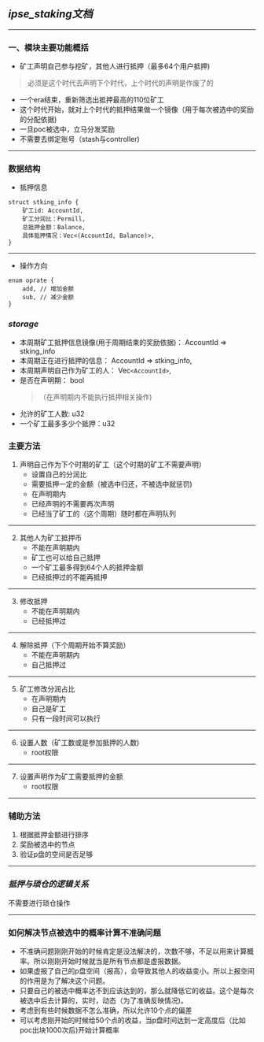 ## ***ipse_staking文档***
***
### 一、模块主要功能概括
* 矿工声明自己参与挖矿，其他人进行抵押（最多64个用户抵押)
> 必须是这个时代去声明下个时代，上个时代的声明是作废了的
* 一个era结束，重新筛选出抵押最高的110位矿工
* 这个时代开始，就对上个时代的抵押结果做一个镜像（用于每次被选中的奖励的分配依据)
* 一旦poc被选中，立马分发奖励
* 不需要去绑定账号（stash与controller)
***
### 数据结构
* 抵押信息
```
struct stking_info {
    矿工id: AccountId,
    矿工分润比：Permill,
    总抵押金额：Balance,
    具体抵押情况：Vec<(AccountId, Balance)>,
}
```
***
* 操作方向
```
enum oprate {
    add, // 增加金额
    sub, // 减少金额
}
```
### ***storage***
* 本周期矿工抵押信息镜像(用于周期结束的奖励依据)： AccountId => stking_info
* 本周期正在进行抵押的信息： AccountId => stking_info,
* 本周期声明自己作为矿工的人： Vec`<AccountId>`,
* 是否在声明期： bool
    >（在声明期内不能执行抵押相关操作)
* 允许的矿工人数: u32
* 一个矿工最多多少个抵押：u32

### 主要方法
1. 声明自己作为下个时期的矿工（这个时期的矿工不需要声明）
    * 设置自己的分润比
    * 需要抵押一定的金额（被选中归还，不被选中就惩罚)
    * 在声明期内
    * 已经声明的不需要再次声明
    * 已经当了矿工的（这个周期）随时都在声明队列
***
2. 其他人为矿工抵押币
    * 不能在声明期内
    * 矿工也可以给自己抵押
    * 一个矿工最多得到64个人的抵押金额
    * 已经抵押过的不能再抵押
***
3. 修改抵押
    * 不能在声明期内
    * 已经抵押过

***
4. 解除抵押（下个周期开始不算奖励）
    * 不能在声明期内
    * 自己抵押过


***
5. 矿工修改分润占比
    * 在声明期内
    * 自己是矿工
    * 只有一段时间可以执行
***
6. 设置人数（矿工数或是参加抵押的人数)
    * root权限
***
7. 设置声明作为矿工需要抵押的金额
    * root权限

***

### 辅助方法
1. 根据抵押金额进行排序
2. 奖励被选中的节点
3. 验证p盘的空间是否足够


***
### ***抵押与琐仓的逻辑关系***
不需要进行琐仓操作
***
### 如何解决节点被选中的概率计算不准确问题
* 不准确问题刚刚开始的时候肯定是没法解决的，次数不够，不足以用来计算概率。所以刚刚开始时候就当是所有节点都是虚报数据。
* 如果虚报了自己的p盘空间（报高），会导致其他人的收益变小。所以上报空间的作用是为了解决这个问题。
* 只要自己的被选中概率达不到应该达到的，那么就降低它的收益。这个是每次被选中后去计算的，实时，动态（为了准确反映情况)。
* 考虑到有些时候数据不怎么准确，所以允许10个点的偏差
* 可以考虑刚开始的时候给50个点的收益，当p盘时间达到一定高度后（比如poc出块1000次后)开始计算概率



